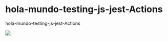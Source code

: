 # hola-mundo-testing-js-jest-Actions
hola-mundo-testing-js-jest-Actions


![](https://github.com/GeeksHubsAcademy/hola-mundo-testing-js-jest-Actions/workflows/node-js.yml/badge.svg?branch=feature-1)

